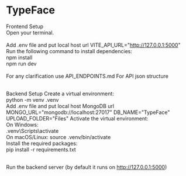 # TypeFace

Frontend Setup <br>
Open your terminal. <br><br>
Add .env file and put local host url
VITE_API_URL="http://127.0.0.1:5000"
Run the following command to install dependencies:<br>
npm install<br>
npm run dev <br><br>
For any clarification use API_ENDPOINTS.md For API json structure<br><br>



Backend Setup
Create a virtual environment: <br>
python -m venv .venv <br>
Add .env file and put local host MongoDB url
MONGO_URL="mongodb://localhost:27017"
DB_NAME="TypeFace"
UPLOAD_FOLDER="Files"
Activate the virtual environment:<br>
 On Windows:<br>
.venv\Scripts\activate<br>
 On macOS/Linux:
source .venv/bin/activate<br>
Install the required packages:<br>
pip install -r requirements.txt<br><br>

Run the backend server (by default it runs on http://127.0.0.1:5000)
